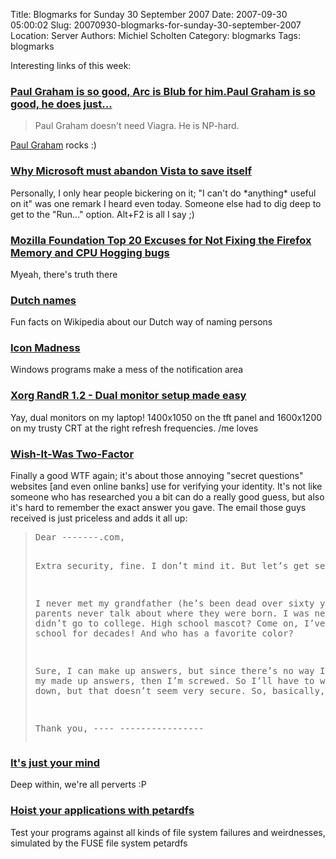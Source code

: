Title: Blogmarks for Sunday 30 September 2007
Date: 2007-09-30 05:00:02
Slug: 20070930-blogmarks-for-sunday-30-september-2007
Location: Server
Authors: Michiel Scholten
Category: blogmarks
Tags: blogmarks

<p>Interesting links of this week:</p>
<h3><a href="http://news.ycombinator.com/item?id=60357">Paul Graham is so good, Arc is Blub for him.Paul Graham is so good, he does just...</a></h3>
<blockquote><p>Paul Graham doesn't need Viagra. He is NP-hard.</p></blockquote>

<p><a href="http://en.wikipedia.org/wiki/Paul_Graham">Paul Graham</a> rocks :)</p>
<h3><a href="http://www.news.com/8301-10784_3-9785337-7.html?part=rss">Why Microsoft must abandon Vista to save itself</a></h3>
<p>Personally, I only hear people bickering on it; "I can't do *anything* useful on it" was one remark I heard even today. Someone else had to dig deep to get to the "Run..." option. Alt+F2 is all I say ;)</p>
<h3><a href="http://slashdot.org/comments.pl?sid=306595&amp;threshold=1&amp;commentsort=0&amp;mode=thread&amp;cid=20733343">Mozilla Foundation Top 20 Excuses for Not Fixing the Firefox Memory and CPU Hogging bugs</a></h3>
<p>Myeah, there's truth there</p>
<h3><a href="http://en.wikipedia.org/wiki/Dutch_name">Dutch names</a></h3>
<p>Fun facts on Wikipedia about our Dutch way of naming persons</p>
<h3><a href="http://www.burtonini.com/blog/computers/windows-2007-09-24-20-40">Icon Madness</a></h3>
<p>Windows programs make a mess of the notification area</p>
<h3><a href="http://www.thinkwiki.org/wiki/Xorg_RandR_1.2">Xorg RandR 1.2 - Dual monitor setup made easy</a></h3>
<p>Yay, dual monitors on my laptop! 1400x1050 on the tft panel and 1600x1200 on my trusty CRT at the right refresh frequencies. /me loves</p>
<h3><a href="http://worsethanfailure.com/Articles/WishItWas-TwoFactor-.aspx">Wish-It-Was Two-Factor</a></h3>
<p>Finally a good WTF again; it's about those annoying "secret questions" websites [and even online banks] use for verifying your identity. It's not like someone who has researched you a bit can do a really good guess, but also it's hard to remember the exact answer you gave. The email those guys received is just priceless and adds it all up:</p>

<blockquote><pre>Dear -------.com,

Extra security, fine. I don&rsquo;t mind it. But let&rsquo;s get serious.

I never met my grandfather (he&rsquo;s been dead over sixty years). My parents 
never talk about where they were born. I was never married. I didn&rsquo;t go to 
college. High school mascot? Come on, I&rsquo;ve been out of high school for decades! 
And who has a favorite color?

Sure, I can make up answers, but since there&rsquo;s no way I'll remember my made up 
answers, then I&rsquo;m screwed. So I&rsquo;ll have to write them all down, but that doesn&rsquo;t
seem very secure. So, basically, I&rsquo;m screwed.

Thank you,
---- ----------------</pre></blockquote>
<h3><a href="http://haha.nu/creative/its-just-your-mind/">It's just your mind</a></h3>
<p>Deep within, we're all perverts :P</p>
<h3><a href="http://www.linux.com/feature/119199">Hoist your applications with petardfs</a></h3>
<p>Test your programs against all kinds of file system failures and weirdnesses, simulated by the FUSE file system petardfs</p>
